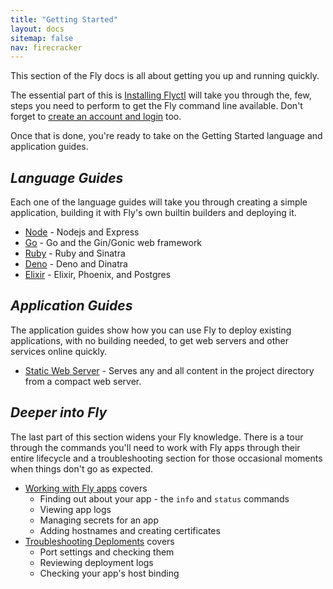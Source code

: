 ```yaml
---
title: "Getting Started"
layout: docs
sitemap: false
nav: firecracker
---
```


This section of the Fly docs is all about getting you up and running quickly.

The essential part of this is [Installing Flyctl](/docs/getting-started/installing-flyctl) will take you through the, few, steps you need to perform to get the Fly command line available. Don't forget to [create an account and login](/docs/getting-started/log-in-to-fly/) too.

Once that is done, you're ready to take on the Getting Started language and application guides.

## _Language Guides_

Each one of the language guides will take you through creating a simple application, building it with Fly's own builtin builders and deploying it.

* [Node](/docs/getting-started/node/) - Nodejs and Express
* [Go](/docs/getting-started/golang/) - Go and the Gin/Gonic web framework
* [Ruby](/docs/getting-started/ruby/) - Ruby and Sinatra
* [Deno](/docs/getting-started/deno/) - Deno and Dinatra
* [Elixir](/docs/getting-started/elixir/) - Elixir, Phoenix, and Postgres

## _Application Guides_

The application guides show how you can use Fly to deploy existing applications, with no building needed, to get web servers and other services online quickly.

* [Static Web Server](/docs/getting-started/static/) - Serves any and all content in the project directory from a compact web server.

## _Deeper into Fly_

The last part of this section widens your Fly knowledge. There is a tour through the commands you'll need to work with Fly apps through their entire lifecycle and a troubleshooting section for those occasional moments when things don't go as expected.

* [Working with Fly apps](/docs/getting-started/working-with-fly-apps/) covers
  * Finding out about your app - the `info` and `status` commands
  * Viewing app logs
  * Managing secrets for an app
  * Adding hostnames and creating certificates 
* [Troubleshooting Deploments](/docs/getting-started/troubleshooting/) covers
  * Port settings and checking them
  * Reviewing deployment logs
  * Checking your app's host binding



